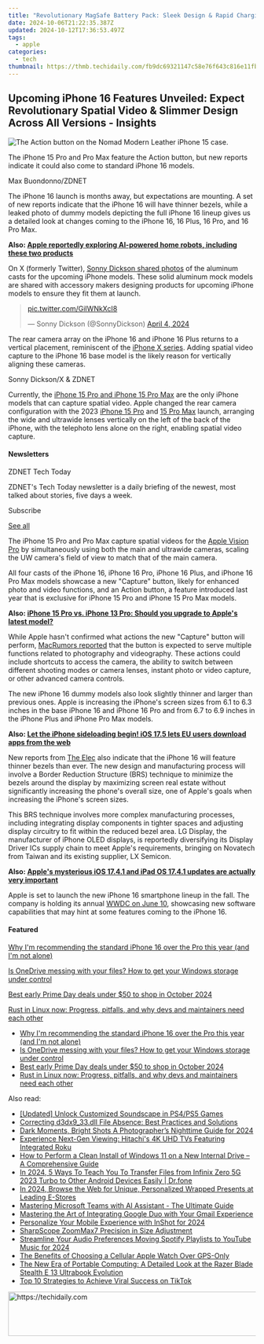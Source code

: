 ```yaml
---
title: "Revolutionary MagSafe Battery Pack: Sleek Design & Rapid Charging Features Unveiled - Insights From ZDNet"
date: 2024-10-06T21:22:35.387Z
updated: 2024-10-12T17:36:53.497Z
tags:
  - apple
categories:
  - tech
thumbnail: https://thmb.techidaily.com/fb9dc69321147c58e76f643c816e11fbbc732b6fd56c746767b53b83551e6f78.jpg
---
```


## Upcoming iPhone 16 Features Unveiled: Expect Revolutionary Spatial Video & Slimmer Design Across All Versions - Insights

![The Action button on the Nomad Modern Leather iPhone 15 case.](https://www.zdnet.com/a/img/resize/f7fb85752b970dfe982ddeb209984485bfbea44d/2023/11/16/c686669e-c2b9-40a0-a29a-5a5498886a01/nomad-modern-leather-iphone-15-pro-case-zdnet.jpg?auto=webp&width=1280)

The iPhone 15 Pro and Pro Max feature the Action button, but new reports indicate it could also come to standard iPhone 16 models.

Max Buondonno/ZDNET

The iPhone 16 launch is months away, but expectations are mounting. A set of new reports indicate that the iPhone 16 will have thinner bezels, while a leaked photo of dummy models depicting the full iPhone 16 lineup gives us a detailed look at changes coming to the iPhone 16, 16 Plus, 16 Pro, and 16 Pro Max.

**Also: [Apple reportedly exploring AI-powered home robots, including these two products](https://www.zdnet.com/article/apple-reportedly-exploring-ai-powered-home-robots-including-these-two-products/)**

On X (formerly Twitter), [Sonny Dickson shared photos](https://x.com/SonnyDickson/status/1775704247348412559?s=20) of the aluminum casts for the upcoming iPhone models. These solid aluminum mock models are shared with accessory makers designing products for upcoming iPhone models to ensure they fit them at launch. 

> [pic.twitter.com/GiIWNkXcI8](https://t.co/GiIWNkXcI8)
> 
> — Sonny Dickson (@SonnyDickson) [April 4, 2024](https://twitter.com/SonnyDickson/status/1775704247348412559?ref%5Fsrc=twsrc^tfw)

The rear camera array on the iPhone 16 and iPhone 16 Plus returns to a vertical placement, reminiscent of the [iPhone X series](https://shop-links.co/link/?url=https%3A%2F%2Fwww.bestbuy.com%2Fsite%2Fapple-pre-owned-iphone-xs-64gb-unlocked-space-gray%2F6522700.p%3FskuId%3D6522700&publisher_slug=itechdaily19598&exclusive=1). Adding spatial video capture to the iPhone 16 base model is the likely reason for vertically aligning these cameras. 

Sonny Dickson/X & ZDNET

Currently, the [iPhone 15 Pro and iPhone 15 Pro Max](https://www.zdnet.com/article/iphone-15-pro-review/) are the only iPhone models that can capture spatial video. Apple changed the rear camera configuration with the 2023 [iPhone 15 Pro](https://shop-links.co/link/?url=https%3A%2F%2Fwww.bestbuy.com%2Fsite%2Fapple-iphone-15-pro-256gb-natural-titanium-at-t%2F6525410.p%3FskuId%3D6525410&publisher_slug=itechdaily19598&exclusive=1) and [15 Pro Max](https://shop-links.co/link/?url=https%3A%2F%2Fwww.bestbuy.com%2Fsite%2Fapple-iphone-15-pro-max-256gb-blue-titanium-at-t%2F6525424.p%3FskuId%3D6525424&publisher_slug=itechdaily19598&exclusive=1) launch, arranging the wide and ultrawide lenses vertically on the left of the back of the iPhone, with the telephoto lens alone on the right, enabling spatial video capture. 

#### Newsletters

ZDNET Tech Today

ZDNET's Tech Today newsletter is a daily briefing of the newest, most talked about stories, five days a week.

 Subscribe

[See all](https://www.zdnet.com/newsletters/)

The iPhone 15 Pro and Pro Max capture spatial videos for the [Apple Vision Pro](https://www.zdnet.com/article/apple-vision-pro-review/) by simultaneously using both the main and ultrawide cameras, scaling the UW camera's field of view to match that of the main camera. 

All four casts of the iPhone 16, iPhone 16 Pro, iPhone 16 Plus, and iPhone 16 Pro Max models showcase a new "Capture" button, likely for enhanced photo and video functions, and an Action button, a feature introduced last year that is exclusive for iPhone 15 Pro and iPhone 15 Pro Max models. 

**Also: [iPhone 15 Pro vs. iPhone 13 Pro: Should you upgrade to Apple's latest model?](https://www.zdnet.com/article/iphone-15-pro-vs-iphone-13-pro-should-you-upgrade-to-apples-latest-model/)**

While Apple hasn't confirmed what actions the new "Capture" button will perform, [MacRumors reported](https://www.macrumors.com/2024/04/04/iphone-16-design-showcased-by-dummy-models/) that the button is expected to serve multiple functions related to photography and videography. These actions could include shortcuts to access the camera, the ability to switch between different shooting modes or camera lenses, instant photo or video capture, or other advanced camera controls. 

The new iPhone 16 dummy models also look slightly thinner and larger than previous ones. Apple is increasing the iPhone's screen sizes from 6.1 to 6.3 inches in the base iPhone 16 and iPhone 16 Pro and from 6.7 to 6.9 inches in the iPhone Plus and iPhone Pro Max models. 

**Also: [Let the iPhone sideloading begin! iOS 17.5 lets EU users download apps from the web](https://www.zdnet.com/article/let-the-iphone-sideloading-begin-ios-17-5-lets-eu-users-download-apps-from-the-web/)**

New reports from [The Elec](https://www.thelec.kr/news/articleView.html?idxno=27023) also indicate that the iPhone 16 will feature thinner bezels than ever. The new design and manufacturing process will involve a Border Reduction Structure (BRS) technique to minimize the bezels around the display by maximizing screen real estate without significantly increasing the phone's overall size, one of Apple's goals when increasing the iPhone's screen sizes. 

This BRS technique involves more complex manufacturing processes, including integrating display components in tighter spaces and adjusting display circuitry to fit within the reduced bezel area. LG Display, the manufacturer of iPhone OLED displays, is reportedly diversifying its Display Driver ICs supply chain to meet Apple's requirements, bringing on Novatech from Taiwan and its existing supplier, LX Semicon. 

**Also: [Apple's mysterious iOS 17.4.1 and iPad OS 17.4.1 updates are actually very important](https://www.zdnet.com/article/apples-mysterious-ios-17-4-1-and-ipad-os-17-4-1-updates-are-actually-very-important/)**

Apple is set to launch the new iPhone 16 smartphone lineup in the fall. The company is holding its annual [WWDC on June 10](https://www.zdnet.com/article/apple-confirms-wwdc-2024-for-june-10-will-ai-steal-the-show/), showcasing new software capabilities that may hint at some features coming to the iPhone 16\. 

#### Featured

[Why I'm recommending the standard iPhone 16 over the Pro this year (and I'm not alone)](https://www.zdnet.com/article/why-im-recommending-the-standard-iphone-16-over-the-pro-this-year-and-im-not-alone/ "Why I'm recommending the standard iPhone 16 over the Pro this year (and I'm not alone)")

[Is OneDrive messing with your files? How to get your Windows storage under control](https://www.zdnet.com/article/is-onedrive-messing-with-your-files-how-to-get-your-windows-storage-under-control/ "Is OneDrive messing with your files? How to get your Windows storage under control")

[Best early Prime Day deals under $50 to shop in October 2024](https://www.zdnet.com/article/best-early-prime-day-deals-under-50/ "Best early Prime Day deals under $50 to shop in October 2024")

[Rust in Linux now: Progress, pitfalls, and why devs and maintainers need each other](https://www.zdnet.com/article/rust-in-linux-now-progress-pitfalls-and-why-devs-and-maintainers-need-each-other/ "Rust in Linux now: Progress, pitfalls, and why devs and maintainers need each other")

* [Why I'm recommending the standard iPhone 16 over the Pro this year (and I'm not alone)](https://www.zdnet.com/article/why-im-recommending-the-standard-iphone-16-over-the-pro-this-year-and-im-not-alone/ "Why I'm recommending the standard iPhone 16 over the Pro this year (and I'm not alone)")
* [Is OneDrive messing with your files? How to get your Windows storage under control](https://www.zdnet.com/article/is-onedrive-messing-with-your-files-how-to-get-your-windows-storage-under-control/ "Is OneDrive messing with your files? How to get your Windows storage under control")
* [Best early Prime Day deals under $50 to shop in October 2024](https://www.zdnet.com/article/best-early-prime-day-deals-under-50/ "Best early Prime Day deals under $50 to shop in October 2024")
* [Rust in Linux now: Progress, pitfalls, and why devs and maintainers need each other](https://www.zdnet.com/article/rust-in-linux-now-progress-pitfalls-and-why-devs-and-maintainers-need-each-other/ "Rust in Linux now: Progress, pitfalls, and why devs and maintainers need each other")

<ins class="adsbygoogle"
     style="display:block"
     data-ad-format="autorelaxed"
     data-ad-client="ca-pub-7571918770474297"
     data-ad-slot="1223367746"></ins>

<ins class="adsbygoogle"
     style="display:block"
     data-ad-client="ca-pub-7571918770474297"
     data-ad-slot="8358498916"
     data-ad-format="auto"
     data-full-width-responsive="true"></ins>

<span class="atpl-alsoreadstyle">Also read:</span>
<div><ul>
<li><a href="https://fox-cloud.techidaily.com/updated-unlock-customized-soundscape-in-ps4ps5-games/"><u>[Updated] Unlock Customized Soundscape in PS4/PS5 Games</u></a></li>
<li><a href="https://tech-renaissance.techidaily.com/correcting-d3dx933dll-file-absence-best-practices-and-solutions/"><u>Correcting d3dx9_33.dll File Absence: Best Practices and Solutions</u></a></li>
<li><a href="https://video-capture.techidaily.com/dark-moments-bright-shots-a-photographers-nighttime-guide-for-2024/"><u>Dark Moments, Bright Shots A Photographer’s Nighttime Guide for 2024</u></a></li>
<li><a href="https://tech-renaissance.techidaily.com/experience-next-gen-viewing-hitachis-4k-uhd-tvs-featuring-integrated-roku/"><u>Experience Next-Gen Viewing: Hitachi's 4K UHD TVs Featuring Integrated Roku</u></a></li>
<li><a href="https://tech-renaissance.techidaily.com/how-to-perform-a-clean-install-of-windows-11-on-a-new-internal-drive-a-comprehensive-guide/"><u>How to Perform a Clean Install of Windows 11 on a New Internal Drive – A Comprehensive Guide</u></a></li>
<li><a href="https://android-transfer.techidaily.com/in-2024-5-ways-to-teach-you-to-transfer-files-from-infinix-zero-5g-2023-turbo-to-other-android-devices-easily-drfone-by-drfone-transfer-from-android-transfer-from-android/"><u>In 2024, 5 Ways To Teach You To Transfer Files from Infinix Zero 5G 2023 Turbo to Other Android Devices Easily | Dr.fone</u></a></li>
<li><a href="https://extra-resources.techidaily.com/in-2024-browse-the-web-for-unique-personalized-wrapped-presents-at-leading-e-stores/"><u>In 2024, Browse the Web for Unique, Personalized Wrapped Presents at Leading E-Stores</u></a></li>
<li><a href="https://tech-renaissance.techidaily.com/mastering-microsoft-teams-with-ai-assistant-the-ultimate-guide/"><u>Mastering Microsoft Teams with AI Assistant - The Ultimate Guide</u></a></li>
<li><a href="https://tech-renaissance.techidaily.com/mastering-the-art-of-integrating-google-duo-with-your-gmail-experience/"><u>Mastering the Art of Integrating Google Duo with Your Gmail Experience</u></a></li>
<li><a href="https://extra-skills.techidaily.com/personalize-your-mobile-experience-with-inshot-for-2024/"><u>Personalize Your Mobile Experience with InShot for 2024</u></a></li>
<li><a href="https://article-posts.techidaily.com/sharpscope-zoommax7-precision-in-size-adjustment/"><u>SharpScope ZoomMax7 Precision in Size Adjustment</u></a></li>
<li><a href="https://facebook-record-videos.techidaily.com/streamline-your-audio-preferences-moving-spotify-playlists-to-youtube-music-for-2024/"><u>Streamline Your Audio Preferences Moving Spotify Playlists to YouTube Music for 2024</u></a></li>
<li><a href="https://buynow-reviews.techidaily.com/the-benefits-of-choosing-a-cellular-apple-watch-over-gps-only/"><u>The Benefits of Choosing a Cellular Apple Watch Over GPS-Only</u></a></li>
<li><a href="https://buynow-reviews.techidaily.com/the-new-era-of-portable-computing-a-detailed-look-at-the-razer-blade-stealth-e-13-ultrabook-evolution/"><u>The New Era of Portable Computing: A Detailed Look at the Razer Blade Stealth E 13 Ultrabook Evolution</u></a></li>
<li><a href="https://tech-renaissance.techidaily.com/top-10-strategies-to-achieve-viral-success-on-tiktok/"><u>Top 10 Strategies to Achieve Viral Success on TikTok</u></a></li>
</ul></div>

<!-- affiliate ads begin -->
<a href="https://ursime.pxf.io/c/5597632/2136548/16384" target="_top" id="2136548">
  <img src="//a.impactradius-go.com/display-ad/16384-2136548" border="0" alt="https://techidaily.com" width="728" height="90"/>
</a>
<img height="0" width="0" src="https://ursime.pxf.io/i/5597632/2136548/16384" style="position:absolute;visibility:hidden;" border="0" />
<!-- affiliate ads end -->


